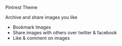 Pintrest Theme

Archive and share images you like

* Bookmark Images
* Share images with others over twitter & facebook
* Like & comment on images